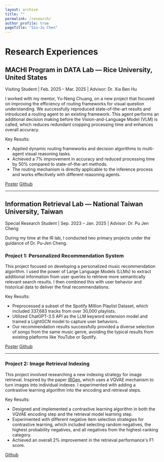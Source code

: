 ```yaml
---
layout: archive
title: ""
permalink: /research/
author_profile: true
pageTitle: "Szu-Ju Chen"
---
```


# Research Experiences 

## MACHI Program in DATA Lab — Rice University, United States  
Visiting Student | Feb. 2025 – Mar. 2025 | Advisor: Dr. Xia Ben Hu

I worked with my mentor, Yu-Neng Chuang, on a new project that focused on improving the efficiency of routing frameworks for visual question understanding. We successfully reproduced state-of-the-art results and introduced a routing agent to an existing framework. This agent performs an additional decision making before the Vision-and-Language Model (VLM) is called, which reduces redundant cropping processing time and enhances overall accuracy.

Key Results:
- Applied dynamic routing frameworks and decision algorithms to multi-agent visual reasoning tasks.  
- Achieved a 7% improvement in accuracy and reduced processing time by 50% compared to state-of-the-art methods.  
- The routing mechanism is directly applicable to the inference process and works effectively with different reasoning agents.

[Poster](/files/machi_poster.pdf) [Github](https://github.com/szujuchen/Rice-MACHI-Program)

---

## Information Retrieval Lab — National Taiwan University, Taiwan  
Special Research Student | Sep. 2023 – Jan. 2025 | Advisor: Dr. Pu Jen Cheng

During my time at the IR lab, I conducted two primary projects under the guidance of Dr. Pu-Jen Cheng.

### Project 1: Personalized Recommendation System
This project focused on developing a personalized music recommendation algorithm. I used the power of Large Language Models (LLMs) to extract additional information from user queries to retrieve more semantically relevant search results. I then combined this with user behavior and historical data to deliver the final recommendations.

Key Results:
- Preprocessed a subset of the Spotify Million Playlist Dataset, which included 337,683 tracks from over 30,000 playlists.
- Utilized ChatGPT-3.5 API as the LLM keyword extension model and trained a LightGCN model to capture user behaviors.
- Our recommendation results successfully provided a diverse selection of songs from the same music genre, avoiding the typical results from existing platforms like YouTube or Spotify.

[Poster](/files/pjlab_poster.pdf) [Github](https://github.com/szujuchen/Special-Research)

---

### Project 2: Image Retrieval Indexing

This project involved researching a new indexing strategy for image retrieval. Inspired by the paper [IRGen](https://arxiv.org/abs/2303.10126), which uses a VQVAE mechanism to turn images into individual indexes. I experimented with adding a contrastive learning algorithm into the encoding and retrieval steps.

Key Results:
- Designed and implemented a contrastive learning algorithm in both the VQVAE encoding step and the retrieval model learning step.
- Experimented with different negative item selection strategies for contrastive learning, which included selecting random negatives, the highest probability negatives, and all negatives from the highest-ranking category.
- Achieved an overall 2% improvement in the retrieval performance's F1 score. 

[Github](https://github.com/szujuchen/Special-Research)